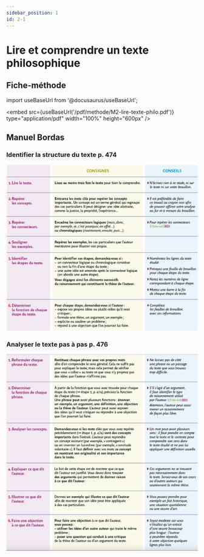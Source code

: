 ```yaml
---
sidebar_position: 1
id: 2-1
---
```

# Lire et comprendre un texte philosophique

## Fiche-méthode

import useBaseUrl from '@docusaurus/useBaseUrl';

<embed
  src={useBaseUrl('/pdf/methode/M2-lire-texte-philo.pdf')}
  type="application/pdf"
  width="100%"
  height="600px"
/>

## Manuel Bordas

### Identifier la structure du texte p. 474

![](/img/philo/bordasm11.png)

### Analyser le texte pas à pas p. 476

![](/img/philo/bordasm12.png)